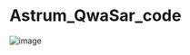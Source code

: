 # Astrum_QwaSar_code

![image](https://user-images.githubusercontent.com/119282092/211250227-05ae17e5-7a5d-4dcc-abea-0d008b0a7cd6.png)
